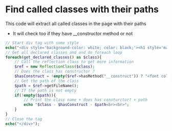 # Find called classes with their paths

This code will extract all called classes in the page with their paths 
+ It will check too if they have __constructor method or not

```php 
// Start div tag with some style
echo("<div style='background-color: white; color: black;'><h1 style='margin-bottom: 7px;'>Called classes with constructs</h1>");
// Get all declared classes and and do foreach loop 
foreach(get_declared_classes() as $class){
    // Call the reflection class to get more information
    $ref = new ReflectionClass($class);
    // Does the class has constructor ?
    $hasConstruct = !empty($ref->hasMethod("__construct")) ? "<font color=green>Yes</font>" : "<font color=red>No</font>";
    // Get the path of the class
    $path = $ref->getFileName();
    // If the path is not empty
    if(!empty($path)){
        // Print the class name + does has consturctor? + path
        echo "$class - $hasConstruct - $path<br><br>";
    }
}
// Close the tag
echo("</div>");
```


